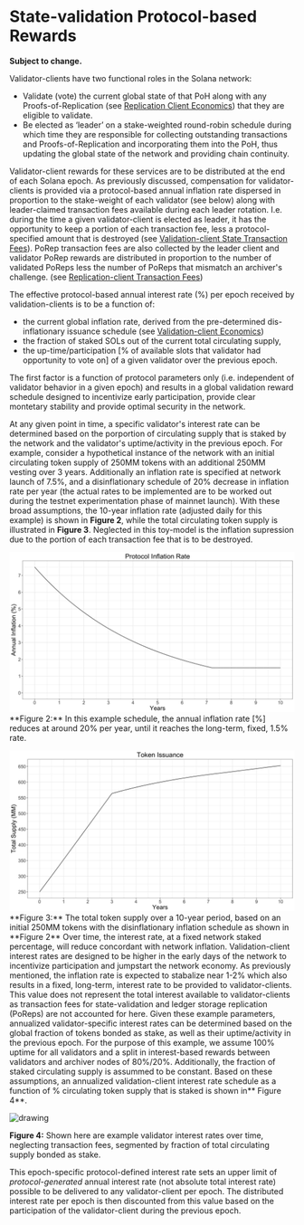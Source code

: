# State-validation Protocol-based Rewards

**Subject to change.**

Validator-clients have two functional roles in the Solana network:

* Validate \(vote\) the current global state of that PoH along with any Proofs-of-Replication \(see [Replication Client Economics](../ed_replication_client_economics/)\) that they are eligible to validate.
* Be elected as ‘leader’ on a stake-weighted round-robin schedule during which time they are responsible for collecting outstanding transactions and Proofs-of-Replication and incorporating them into the PoH, thus updating the global state of the network and providing chain continuity.

Validator-client rewards for these services are to be distributed at the end of each Solana epoch. As previously discussed, compensation for validator-clients is provided via a protocol-based annual inflation rate dispersed in proportion to the stake-weight of each validator \(see below\) along with leader-claimed transaction fees available during each leader rotation. I.e. during the time a given validator-client is elected as leader, it has the opportunity to keep a portion of each transaction fee, less a protocol-specified amount that is destroyed \(see [Validation-client State Transaction Fees](ed_vce_state_validation_transaction_fees.md)\). PoRep transaction fees are also collected by the leader client and validator PoRep rewards are distributed in proportion to the number of validated PoReps less the number of PoReps that mismatch an archiver's challenge. \(see [Replication-client Transaction Fees](ed_vce_replication_validation_transaction_fees.md)\)

The effective protocol-based annual interest rate \(%\) per epoch received by validation-clients is to be a function of:

* the current global inflation rate, derived from the pre-determined dis-inflationary issuance schedule \(see [Validation-client Economics](https://github.com/solana-labs/solana/tree/aacead62c0eb052068172eba6b53fc85874d6d54/book/src/ed_validartion_client_economics.md)\)
* the fraction of staked SOLs out of the current total circulating supply,
* the up-time/participation \[% of available slots that validator had opportunity to vote on\] of a given validator over the previous epoch.

The first factor is a function of protocol parameters only \(i.e. independent of validator behavior in a given epoch\) and results in a global validation reward schedule designed to incentivize early participation, provide clear montetary stability and provide optimal security in the network.

At any given point in time, a specific validator's interest rate can be determined based on the porportion of circulating supply that is staked by the network and the validator's uptime/activity in the previous epoch. For example, consider a hypothetical instance of the network with an initial circulating token supply of 250MM tokens with an additional 250MM vesting over 3 years. Additionally an inflation rate is specified at network launch of 7.5%, and a disinflationary schedule of 20% decrease in inflation rate per year \(the actual rates to be implemented are to be worked out during the testnet experimentation phase of mainnet launch\). With these broad assumptions, the 10-year inflation rate \(adjusted daily for this example\) is shown in **Figure 2**, while the total circulating token supply is illustrated in **Figure 3**. Neglected in this toy-model is the inflation supression due to the portion of each transaction fee that is to be destroyed.

![drawing](../../../.gitbook/assets/p_ex_schedule-3.png) \*\*Figure 2:\*\* In this example schedule, the annual inflation rate \[%\] reduces at around 20% per year, until it reaches the long-term, fixed, 1.5% rate.

![drawing](../../../.gitbook/assets/p_ex_supply-1%20%281%29.png) \*\*Figure 3:\*\* The total token supply over a 10-year period, based on an initial 250MM tokens with the disinflationary inflation schedule as shown in \*\*Figure 2\*\* Over time, the interest rate, at a fixed network staked percentage, will reduce concordant with network inflation. Validation-client interest rates are designed to be higher in the early days of the network to incentivize participation and jumpstart the network economy. As previously mentioned, the inflation rate is expected to stabalize near 1-2% which also results in a fixed, long-term, interest rate to be provided to validator-clients. This value does not represent the total interest available to validator-clients as transaction fees for state-validation and ledger storage replication \(PoReps\) are not accounted for here. Given these example parameters, annualized validator-specific interest rates can be determined based on the global fraction of tokens bonded as stake, as well as their uptime/activity in the previous epoch. For the purpose of this example, we assume 100% uptime for all validators and a split in interest-based rewards between validators and archiver nodes of 80%/20%. Additionally, the fraction of staked circulating supply is assummed to be constant. Based on these assumptions, an annualized validation-client interest rate schedule as a function of % circulating token supply that is staked is shown in\*\* Figure 4\*\*.

![drawing](https://github.com/solana-labs/solana/tree/aacead62c0eb052068172eba6b53fc85874d6d54/book/src/.gitbook/assets/p_ex_interest.png)

**Figure 4:** Shown here are example validator interest rates over time, neglecting transaction fees, segmented by fraction of total circulating supply bonded as stake.

This epoch-specific protocol-defined interest rate sets an upper limit of _protocol-generated_ annual interest rate \(not absolute total interest rate\) possible to be delivered to any validator-client per epoch. The distributed interest rate per epoch is then discounted from this value based on the participation of the validator-client during the previous epoch.

